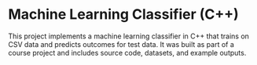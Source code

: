 # Machine Learning Classifier (C++)

This project implements a machine learning classifier in C++ that trains on CSV data and predicts outcomes for test data. It was built as part of a course project and includes source code, datasets, and example outputs.
